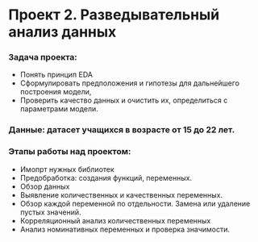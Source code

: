 # Проект 2. Разведывательный анализ данных 

### Задача проекта: 
- Понять принцип EDA
- Сформулировать предположения и гипотезы для дальнейшего построения модели, 
- Проверить качество данных и очистить их, определиться с параметрами модели.

### Данные: датасет учащихся в возрасте от 15 до 22 лет.

### Этапы работы над проектом: 
- Имопрт нужных библиотек
- Предобработка: создания функций, переменных.
- Обзор данных
- Выявление количественных и качественных переменных.
- Обзор каждой переменной по отдельности. Замена или удаление пустых значений.
- Корреляционный анализ количественных переменных
- Анализ номинативных переменных и проверка значимости.
